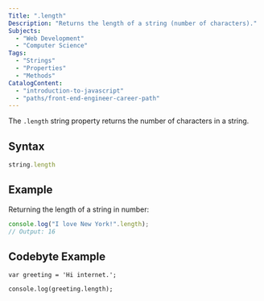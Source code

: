 ```yaml
---
Title: ".length"
Description: "Returns the length of a string (number of characters)."
Subjects:
  - "Web Development"
  - "Computer Science"
Tags:
  - "Strings"
  - "Properties"
  - "Methods"
CatalogContent:
  - "introduction-to-javascript"
  - "paths/front-end-engineer-career-path"
---
```


The `.length` string property returns the number of characters in a string.

## Syntax

```js
string.length
```

## Example

Returning the length of a string in number:

```js
console.log("I love New York!".length);
// Output: 16
```

## Codebyte Example

```codebyte/js
var greeting = 'Hi internet.';

console.log(greeting.length);
```
